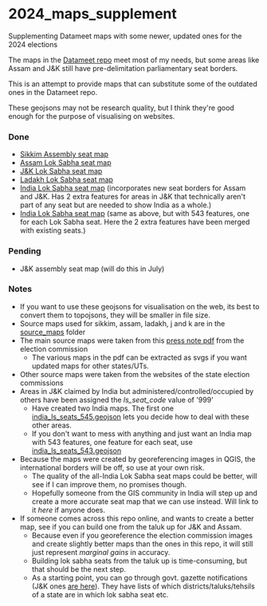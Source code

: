 # 2024_maps_supplement
Supplementing Datameet maps with some newer, updated ones for the 2024 elections

The maps in the [Datameet repo](https://github.com/datameet/maps) meet most of my needs, but some areas like Assam and J&K still have pre-delimitation parliamentary seat borders.

This is an attempt to provide maps that can substitute some of the outdated ones in the Datameet repo.

These geojsons may not be research quality, but I think they're good enough for the purpose of visualising on websites.

### Done
* [Sikkim Assembly seat map](sikkim_assembly_updated.geojson)
* [Assam Lok Sabha seat map](assam_ls_new_borders.geojson)
* [J&K Lok Sabha seat map](j_and_k_ls_new_borders.geojson)
* [Ladakh Lok Sabha seat map](ladakh_ls_new_borders.geojson)
* [India Lok Sabha seat map](india_ls_seats_545.geojson) (incorporates new seat borders for Assam and J&K. Has 2 extra features for areas in J&K that technically aren't part of any seat but are needed to show India as a whole.)
* [India Lok Sabha seat map](india_ls_seats_543.geojson) (same as above, but with 543 features, one for each Lok Sabha seat. Here the 2 extra features have been merged with existing seats.)

### Pending
* J&K assembly seat map (will do this in July)

### Notes
* If you want to use these geojsons for visualisation on the web, its best to convert them to topojsons, they will be smaller in file size.
* Source maps used for sikkim, assam, ladakh, j and k are in the [source_maps](source_maps) folder
* The main source maps were taken from this [press note pdf](https://elections24.eci.gov.in/docs/press-note-no-23.pdf) from the election commission
	* The various maps in the pdf can be extracted as svgs if you want updated maps for other states/UTs.
* Other source maps were taken from the websites of the state election commissions
* Areas in J&K claimed by India but administered/controlled/occupied by others have been assigned the *ls_seat_code* value of '999'
	* Have created two India maps. The first one [india_ls_seats_545.geojson](india_ls_seats_545.geojson) lets you decide how to deal with these other areas.
	* If you don't want to mess with anything and just want an India map with 543 features, one feature for each seat, use [india_ls_seats_543.geojson](india_ls_seats_543.geojson)
* Because the maps were created by georeferencing images in QGIS, the international borders will be off, so use at your own risk.
	* The quality of the all-India Lok Sabha seat maps could be better, will see if I can improve them, no promises though.
	* Hopefully someone from the GIS community in India will step up and create a more accurate seat map that we can use instead. Will link to it *here* if anyone does.
* If someone comes across this repo online, and wants to create a better map, see if you can build one from the taluk up for J&K and Assam.
	* Because even if you georeference the election commission images and create slightly better maps than the ones in this repo, it will still just represent *marginal gains* in accuracy.
	* Building lok sabha seats from the taluk up is time-consuming, but that should be the next step.
	* As a starting point, you can go through govt. gazette notifications (J&K ones [are here](https://ceojk.nic.in/DELIMI_FINAL.htm)). They have lists of which districts/taluks/tehsils of a state are in which lok sabha seat etc.




